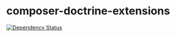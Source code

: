 composer-doctrine-extensions
============================

[![Dependency Status](https://www.versioneye.com/user/projects/53dde6ea8e78abc19100003a/badge.svg)](https://www.versioneye.com/user/projects/53dde6ea8e78abc19100003a)
